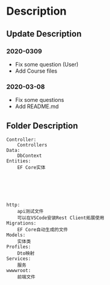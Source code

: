 # Description

## Update Description

### 2020-0309
* Fix some question (User)
* Add Course files

### 2020-03-08
* Fix some questions
* Add README.md

## Folder Description
    Controller:
        Controllers
    Data:
        DbContext
    Entities:
        EF Core实体






    http:
        api测试文件
        可以在VSCode安装Rest Client拓展使用
    Migrations:
        EF Core自动生成的文件
    Models:
        实体类
    Profiles:
        Dto映射
    Services:
        服务
    wwwwroot:
        前端文件